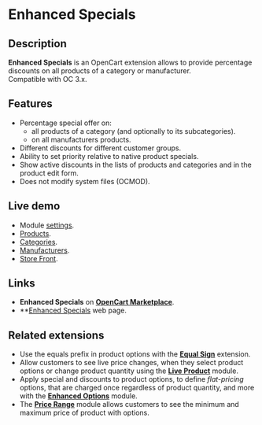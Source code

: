 # Enhanced Specials

## Description
**Enhanced Specials** is an OpenCart extension allows to provide percentage discounts on all products of a category or manufacturer.  
Compatible with OC 3.x.

## Features
* Percentage special offer on:
    - all products of a category (and optionally to its subcategories).
    - on all manufacturers products.
* Different discounts for different customer groups.
* Ability to set priority relative to native product specials.
* Show active discounts in the lists of products and categories and in the product edit form.
* Does not modify system files (OCMOD).

## Live demo
* Module [settings](https://demo.ocmod.space/a/admin/index.php?route=extension/module/enhanced_specials).
* [Products](https://demo.ocmod.space/a/admin/index.php?route=catalog/product).
* [Categories](https://demo.ocmod.space/a/admin/index.php?route=catalog/category).
* [Manufacturers](https://demo.ocmod.space/a/admin/index.php?route=catalog/manufacturer).
* [Store Front](https://demo.ocmod.space/a).

## Links
* **Enhanced Specials** on **[OpenCart Marketplace](https://www.opencart.com/index.php?route=marketplace/extension/info&extension_id=43136)**.
* **[Enhanced Specials](https://www.ocmod.space/enhanced-specials) web page.

## Related extensions
* Use the equals prefix in product options with the **[Equal Sign](https://www.opencart.com/index.php?route=marketplace/extension/info&extension_id=34383)** extension.
* Allow customers to see live price changes, when they select product options or change product quantity using the **[Live Product](https://www.opencart.com/index.php?route=marketplace/extension/info&extension_id=36005)** module.
* Apply special and discounts to product options, to define *flat-pricing* options, that are charged once regardless of product quantity, and more with the **[Enhanced Options](https://www.opencart.com/index.php?route=marketplace/extension/info&extension_id=40391)** module.
* The **[Price Range](https://www.opencart.com/index.php?route=marketplace/extension/info&extension_id=38331)** module allows customers to see the minimum and maximum price of product with options.
